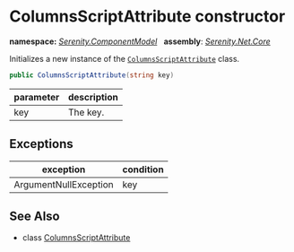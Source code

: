 # ColumnsScriptAttribute constructor
**namespace:** *[Serenity.ComponentModel](../../README.md#serenity.componentmodel-namespace)*   **assembly**: *[Serenity.Net.Core](../../README.md)*

Initializes a new instance of the [`ColumnsScriptAttribute`](../ColumnsScriptAttribute.md) class.

```csharp
public ColumnsScriptAttribute(string key)
```

| parameter | description |
| --- | --- |
| key | The key. |

## Exceptions

| exception | condition |
| --- | --- |
| ArgumentNullException | key |

## See Also

* class [ColumnsScriptAttribute](../ColumnsScriptAttribute.md)